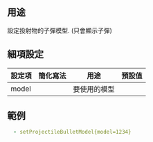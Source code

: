 用途
--------------------------
設定投射物的子彈模型. (只會顯示子彈)

細項設定
---

| 設定項 | 簡化寫法 | 用途 | 預設值 |
| --------- | ----- | ----------- | ----- |
| model |   | 要使用的模型   |  |

範例
--------
```yml
  - setProjectileBulletModel{model=1234}
```